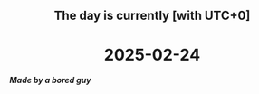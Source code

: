 <h2 align=center>The day is currently [with UTC+0]</h2>
<h1 align=center><!--TIME BEGIN-->2025-02-24<!--TIME END--></h1>
<h5>Made by a bored guy</h5>
